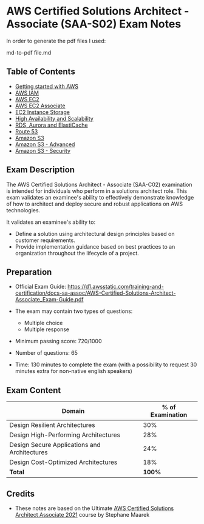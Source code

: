 # AWS Certified Solutions Architect - Associate (SAA-S02) Exam Notes

In order to generate the pdf files I used:

md-to-pdf file.md

## Table of Contents

- [Getting started with AWS](00_getting_started_with_aws.md)
- [AWS IAM](01_iam.md)
- [AWS EC2](02_ec2.md)
- [AWS EC2 Associate](03_ec2_associate.md)
- [EC2 Instance Storage](04_ec2_instance_storage.md)
- [High Availability and Scalability](05_high_availability_and_scalability.md)
- [RDS, Aurora and ElastiCache](06_rds_aurora_and_elasticache.md)
- [Route 53](07_route_53.md)
- [Amazon S3](09_amazon_s3.md)
- [Amazon S3 - Advanced](10_amazon_s3_advanced.md)
- [Amazon S3 - Security](11_amazon_s3_security.md)

## Exam Description

The AWS Certified Solutions Architect - Associate (SAA-C02) examination is intended for individuals who perform in a solutions architect role. This exam validates an examinee's ability to effectively demonstrate knowledge of how to architect and deploy secure and robust applications on AWS technologies.

It validates an examinee's ability to:
- Define a solution using architectural design principles based on customer requirements.
- Provide implementation guidance based on best practices to an organization throughout the lifecycle of a project.

## Preparation

- Official Exam Guide: https://d1.awsstatic.com/training-and-certification/docs-sa-assoc/AWS-Certified-Solutions-Architect-Associate_Exam-Guide.pdf

- The exam may contain two types of questions:
    - Multiple choice
    - Multiple response

- Minimum passing score: 720/1000
- Number of questions: 65
- Time: 130 minutes to complete the exam (with a possibility to request 30 minutes extra for non-native english speakers)

## Exam Content

| **Domain**                                   | **% of Examination** |
|----------------------------------------------|----------------------|
| Design Resilient Architectures               | 30%                  |
| Design High-Performing Architectures         | 28%                  |
| Design Secure Applications and Architectures | 24%                  |
| Design Cost-Optimized Architectures          | 18%                  |
| **Total**                                    | **100%**             |

## Credits

- These notes are based on the Ultimate [AWS Certified Solutions Architect Associate 2021](https://www.udemy.com/course/aws-certified-solutions-architect-associate-saa-c02/) course by Stephane Maarek